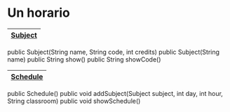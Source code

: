 # Un horario

|[Subject](/src/Subject.java)|
|-|
public Subject(String name, String code, int credits)
public Subject(String name)
public String show()
public String showCode()

|[Schedule]()|
|-|
public Schedule()
public void addSubject(Subject subject, int day, int hour, String classroom)
public void showSchedule()